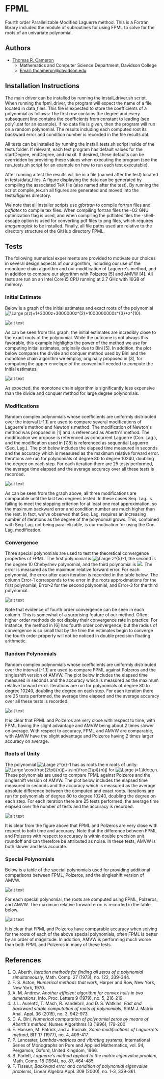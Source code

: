 # FPML
Fourth order Parallelizable Modified Laguerre method. This is a Fortran library included the module of subroutines for using FPML to solve for the roots of an univariate polynomial. 

## Authors
* [Thomas R. Cameron](https://thomasrcameron.com)
    * Mathematics and Computer Science Department, Davidson College
    * [Email: thcameron@davidson.edu](mailto:thcameron@davidson.edu)

## Installation Instructions
The main driver can be installed by running the install\_driver.sh script. When running the fpml\_driver, the program will expect the name of a file located in data\_files. This file is expected to store the coefficients of a polynomial as follows: The first row contains the degree and every subsequent line contains the coefficients from constant to leading (see poly1.dat for an example). If no data file is given, then the program will run on a random polynomial. The results including each computed root its backward error and condition number is recorded in the file results.dat.

All tests can be installed by running the install\_tests.sh script inside of the tests folder. If relevant, each test program has default values for the startDegree, endDegree, and maxit. If desired, these defaults can be overridden by providing these values when executing the program (see the run\_tests.sh script for an example on how to run each test executable).

After running a test the results will be in a file (named after the test) located in tests/data\_files. A figure displaying the data can be generated by compiling the associated TeX file (also named after the test). By running the script compile\_tex.sh all figures are generated and moved into the tests/figures directory.

We note that all installer scripts use *gfortran* to compile fortran files and *pdflatex* to compile tex files. When compiling fortran files the -O2 GNU optimization flag is used, and when compiling the pdflatex files the -shell-escape option is used for converting pdf files to png files, which requires *imagemagick* to be installed. Finally, all file paths used are relative to the directory structure of the GitHub directory FPML.
## Tests
The following numerical experiments are provided to motivate our choices in several design aspects of our algorithm, including our use of the monotone chain algorithm and our modification of Laguerre's method, and in addition to compare our algorithm with Polzeros [5] and AMVW [4]. All tests are run on an Intel Core i5 CPU running at 2.7 GHz with 16GB of memory.
### Initial Estimate
Below is a graph of the initial estimates and exact roots of the polynomial <img src="https://latex.codecogs.com/svg.latex?\Large&space;p(z)=1+3000z+3000000z^{2}+1000000000z^{3}+z^{10}" title="\Large p(z)=1+3000z+3000000z^{2}+1000000000z^{3}+z^{10}" />.

![alt text](tests/figures/init_est_acc.png?raw=true)

As can be seen from this graph, the initial estimates are incredibly close to the exact roots of the polynomial. While the outcome is not always this favorable, this example highlights the power of the method we use for computing initial estimates, originally due to Bini [5]. In addition, the plot below compares the divide and conquer method used by Bini and the monotone chain algorithm we employ, originally proposed in [3], for computing the upper envelope of the convex hull needed to compute the initial estimates.

![alt text](tests/figures/init_est_time.png?raw=true)

As expected, the monotone chain algorithm is significantly less expensive than the divide and conquer method for large degree polynomials. 
### Modifications
Random complex polynomials whose coefficients are uniformly distributed over the interval [-1,1] are used to compare several modifications of Laguerre's method and Newton's method. The modification of Newton's method was proposed in [1] and is referenced as Aberth's method. The modification we propose is referenced as concurrent Laguerre (Con. Lag.), and the modification used in [7,8] is referenced as sequential Laguerre (Seq. Lag.). The plot below includes the elapsed time measured in seconds and the accuracy which is measured as the maximum relative forward error. Iterations are run for polynomials of degree 80 to degree 10240, doubling the degree on each step. For each iteration there are 25 tests performed, the average time elapsed and the average accuracy over all these tests is recorded.

![alt text](tests/figures/methods.png?raw=true)

As can be seen from the graph above, all three modifications are comparable until the last two degrees tested. In these cases Seq. Lag. is failing to meet the stopping criterion for at least one root approximation, so the maximum backward error and condition number are much higher than the rest. In fact, we've observed that Seq. Lag. requires an increasing number of iterations as the degree of the polynomial grows. This, combined with Seq. Lag. not being parallelizable, is our motivation for using the Con. Lag. modification.
### Convergence
Three special polynomials are used to test the theoretical convergence properties of FPML. The first polynomial is <img src="https://latex.codecogs.com/svg.latex?\Large&space;z^{5}-1" title="\Large z^{5}-1" />, the second is the degree 10 Chebyshev polynomial, and the third polynomial is <img src="https://latex.codecogs.com/svg.latex?\Large&space;z^{20}+z^{19}+\cdots+z+1">. The error is measured as the maximum relative forward error. For each polynomial, the error after each iteration is recorded in the table below. The column Error-1 corresponds to the error in the roots approximations for the first polynomial, Error-2 for the second polynomial, and Error-3 for the third polynomial.

![alt text](tests/figures/conv.png?raw=true)

Note that evidence of fourth order convergence can be seen in each column. This is somewhat of a surprising feature of our method. Often, higher order methods do not display their convergence rate in practice. For instance, the method in [6] has fourth order convergence, but the radius of convergence is so small that by the time the estimates begin to converge the fourth order property will not be noticed in double precision floating arithmetic.
### Random Polynomials
Random complex polynomials whose coefficients are uniformly distributed over the interval [-1,1] are used to compare FPML against Polzeros and the singleshift version of AMVW. The plot below includes the elapsed time measured in seconds and the accuracy which is measured as the maximum relative forward error. Iterations are run for polynomials of degree 80 to degree 10240, doubling the degree on each step. For each iteration there are 25 tests performed, the average time elapsed and the average accuracy over all these tests is recorded.

![alt text](tests/figures/rand_poly.png?raw=true)

It is clear that FPML and Polzeros are very close with respect to time, with FPML having the slight advantage and AMVW being about 2 times slower on average. With respect to accuracy, FPML and AMVW are comparable, with AMVW have the slight advantage and Polzeros having 2 times larger accuracy on average.
### Roots of Unity
The polynomial <img src="https://latex.codecogs.com/svg.latex?\Large&space;z^{n}-1" title="\Large z^{n}-1" /> has as roots the n roots of unity: <img src="https://latex.codecogs.com/svg.latex?\Large&space;\cos(\frac{2\pi}{n}j)+i\sin(\frac{2\pi}{n}j)" title="\Large \cos(\frac{2\pi}{n}j)+i\sin(\frac{2\pi}{n}j)" /> for <img src="https://latex.codecogs.com/svg.latex?\Large&space;j=1,\ldots,n" title="\Large j=1,\ldots,n" />. These polynomials are used to compare FPML against Polzeros and the singleshift version of AMVW. The plot below includes the elapsed time measured in seconds and the accuracy which is measured as the average absolute difference between the computed and exact roots. Iterations are run for polynomials of degree 80 to degree 10240, doubling the degree on each step. For each iteration there are 25 tests performed, the average time elapsed over the number of tests and the accuracy is recorded. 

![alt text](tests/figures/unity.png?raw=true)

It is clear from the figure above that FPML and Polzeros are very close with respect to both time and accuracy. Note that the difference between FPML and Polzeros with respect to accuracy is within double precision unit roundoff and can therefore be attributed as noise. In these tests, AMVW is both slower and less accurate.
### Special Polynomials
Below is a table of the special polynomials used for providing additional comparisons between FPML, Polzeros, and the singleshift version of AMVW.

![alt text](tests/figures/spec_poly_list.png?raw=true)

For each special polynomial, the roots are computed using FPML, Polzeros, and AMVW. The maximum relative forward error is recorded in the table below. 

![alt text](tests/figures/spec_poly_results.png?raw=true)

It is clear that FPML and Polzeros have comparable accuracy when solving for the roots of each of the above special polynomials, often FPML is better by an order of magnitude. In addition, AMVW is performing much worse than both FPML and Polzeros in many of these tests.
## References

1. O. Aberth, *Iteration methods for finding all zeros of a polynomial simultaneously*, Math. Comp. 27 (1973), no. 122, 339-344.
2. F. S. Acton, *Numerical methods that work*, Harper and Row, New York, New York, 1970.
3. A. M. Andrew, *Another efficient algorithm for convex hulls in two dimensions*, Info. Proc. Letters 9 (1979), no. 5, 216-219.
4. J. L. Aurentz, T. Mach, R. Vandebril, and D. S. Watkins, *Fast and backward stable computation of roots of polynomials*, SIAM J. Matrix Anal. Appl. 36 (2015), no. 3, 942-973.
5. D. A. Bini, *Numerical computation of polynomial zeros by means of Aberth's method*, Numer. Algorithms 13 (1996), 179-200
6. E. Hansen, M. Patrick, and J. Rusnak, *Some modifications of Laguerre's method*, BIT 17 (1977), no. 4, 409-417.
7. P. Lancaster, *Lambda-matrices and vibrating systems*, International Series of Monographs on Pure and Applied Mathematics, vol. 94, Pergamon, Oxford, United Kingdom, 1966. 
8. B. Parlett, *Laguerre's method applied to the matrix eigenvalue problem*, Math. Comp. 18 (1964), no. 87, 464-485.
9. F. Tisseur, *Backward error and condition of polynomial eigenvalue problems*, Linear Algebra Appl. 309 (2000), no. 1-3, 339-361. 